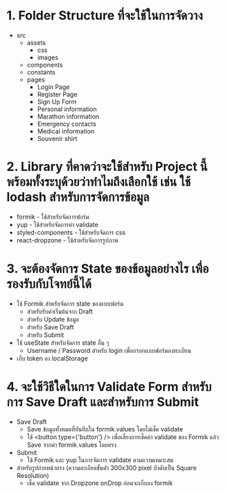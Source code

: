 # 1. Folder Structure ที่จะใช้ในการจัดวาง
* src
    * assets
        * css
        * images
    * components
    * constants
    * pages
        * Login Page
        * Register Page
        * Sign Up Form
        * Personal information
        * Marathon information
        * Emergency contacts
        * Medical information
        * Souvenir shirt

# 2. Library ที่คาดว่าจะใช้สำหรับ Project นี้ พร้อมทั้งระบุด้วยว่าทำไมถึงเลือกใช้ เช่น ใช้ lodash สำหรับการจัดการข้อมูล
* formik - ใช้สำหรับจัดการฟอร์ม
* yup - ใช้สำหรับจัดการค่า validate
* styled-components - ใช้สำหรับจัดการ css
* react-dropzone - ใช้สำหรับจัดการรูปภาพ

# 3. จะต้องจัดการ State ของข้อมูลอย่างไร เพื่อรองรับกับโจทย์นี้ได้
* ใช้ Formik สำหรับจัดการ state ของแบบฟอร์ม
    * สำหรับรับค่าเริ่มต้นจาก Draft
    * สำหรับ Update ข้อมูล
    * สำหรับ Save Draft
    * สำหรับ Submit
* ใช้ useState สำหรับจัดการ state อื่น ๆ
    * Username / Password สำหรับ login เพื่อกรอกแบบฟอร์มลงทะเบียน
* เก็บ token ลง localStorage

# 4. จะใช้วิธีใดในการ Validate Form สำหรับการ Save Draft และสำหรับการ Submit
* Save Draft
    * Save ข้อมูลทั้งหมดที่บันทึกใน formik.values โดยไม่เช็ค validate
    * ใช้ <button type={'button'} /> เพื่อเลี่ยงการเช็คค่า validate ของ Formik แล้ว Save จากค่า formik.values โดยตรง
* Submit 
    * ใช้ Formik และ yup ในการจัดการ validate ตามความเหมาะสม
* สำหรับรูปถ่ายหน้าตรง (ความละเอียดขั้นต่ำ 300x300 pixel บังคับเป็น Square Resolution)
    * เช็ค validate จาก Dropzone onDrop ก่อนจะเก็บลง formik
